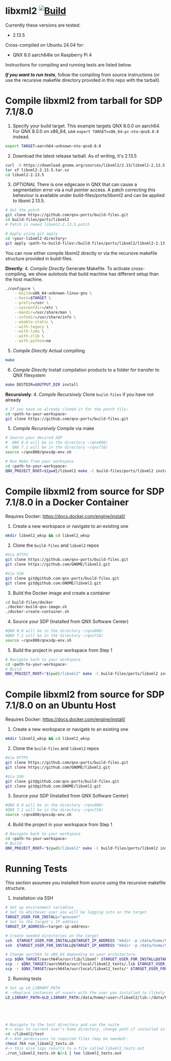 # libxml2 [![Build](https://github.com/qnx-ports/build-files/actions/workflows/libxml2.yml/badge.svg)](https://github.com/qnx-ports/build-files/actions/workflows/libxml2.yml)

Currently these versions are tested:
+ 2.13.5

Cross-compiled on Ubuntu 24.04 for:
- QNX 8.0 aarch64le on Raspberry Pi 4

Instructions for compiling and running tests are listed below.

*__If you want to run tests__*, follow the compiling from source instructions (or use the recursive makefile directory provided in this repo with the tarball).

# Compile libxml2 from tarball for SDP 7.1/8.0
1. Specify your build target. This example targets QNX 8.0.0 on aarch64. For QNX 8.0.0 on x86_64, use `export TARGET=x86_64-pc-nto-qnx8.0.0` instead.
```bash
export TARGET=aarch64-unknown-nto-qnx8.0.0
```

2. Download the latest release tarball. As of writing, it's 2.13.5
```bash
curl -O https://download.gnome.org/sources/libxml2/2.13/libxml2-2.13.5.tar.xz
tar xf libxml2-2.13.5.tar.xz
cd libxml2-2.13.5
```

3. *OPTIONAL* There is one edgecase in QNX that can cause a segmentation error via a null pointer access. A patch correcting this behaviour is available under build-files/ports/libxml2 and can be applied to libxml 2.13.5.
```bash
# Get the patch
git clone https://github.com/qnx-ports/build-files.git
cd build-files/ports/libxml2 
# Patch is named libxml2-2.13.5.patch

# Apply using git apply
cd <your-libxml2-directory>
git apply <path-to-build-files>/build-files/ports/libxml2/libxml2-2.13.5.patch
```

You can now either compile libxml2 directly or via the recursive makefile structure provided in build-files.

__Directly__:
4. *Compile Directly* Generate Makefile. To activate cross-compiling, we show autotools that build machine has different setup than the host machine.
```bash
./configure \
    --build=x86_64-unknown-linux-gnu \
    --host=$TARGET \
    --prefix=/usr \
    --sysconfdir=/etc \
    --mandir=/usr/share/man \
    --infodir=/usr/share/info \
    --enable-static \
    --with-legacy \
    --with-lzma \
    --with-zlib \
    --with-python=no
```

5. *Compile Directly* Actual compiliing
```bash
make
```

6. *Compile Directly* Install compilation products to a folder for transfer to QNX filesystem
```bash
make DESTDIR=$OUTPUT_DIR install
```

__Recursively__:
4. *Compile Recursively* Clone `build-files` if you have not already
```bash
# If you have no already cloned it for the patch file:
cd <path-to-your-workspace>
git clone https://github.com/qnx-ports/build-files.git
```

5. *Compile Recursively* Compile via make
```bash
# Source your desired SDP
#  QNX 8.0 will be in the directory ~/qnx800/
#  QNX 7.1 will be in the directory ~/qnx710/
source ~/qnx800/qnxsdp-env.sh

# Run Make from your workspace
cd <path-to-your-workspace>
QNX_PROJECT_ROOT=${pwd}/libxml2 make -C build-files/ports/libxml2 install
```

# Compile libxml2 from source for SDP 7.1/8.0 in a Docker Container
Requires Docker: https://docs.docker.com/engine/install/

1. Create a new workspace or navigate to an existing one
```bash
mkdir libxml2_wksp && cd libxml2_wksp
```

2. Clone the `build-files` and `libxml2` repos
```bash
#Via HTTPS
git clone https://github.com/qnx-ports/build-files.git
git clone https://github.com/GNOME/libxml2.git

#Via SSH
git clone git@github.com:qnx-ports/build-files.git 
git clone git@github.com:GNOME/libxml2.git
```

3. Build the Docker image and create a container
```bash
cd build-files/docker
./docker-build-qnx-image.sh
./docker-create-container.sh
```

4. Source your SDP (Installed from QNX Software Center)
```bash
#QNX 8.0 will be in the directory ~/qnx800/
#QNX 7.1 will be in the directory ~/qnx710/
source ~/qnx800/qnxsdp-env.sh
```

5. Build the project in your workspace from Step 1
```bash
# Navigate back to your workspace
cd <path-to-your-workspace>
# Build
QNX_PROJECT_ROOT="$(pwd)/libxml2" make -C build-files/ports/libxml2 install -j4
```


# Compile libxml2 from source for SDP 7.1/8.0 on an Ubuntu Host
Requires Docker: https://docs.docker.com/engine/install/

1. Create a new workspace or navigate to an existing one
```bash
mkdir libxml2_wksp && cd libxml2_wksp
```

2. Clone the `build-files` and `libxml2` repos
```bash
#Via HTTPS
git clone https://github.com/qnx-ports/build-files.git
git clone https://github.com/GNOME/libxml2.git

#Via SSH
git clone git@github.com:qnx-ports/build-files.git 
git clone git@github.com:GNOME/libxml2.git
```

3. Source your SDP (Installed from QNX Software Center)
```bash
#QNX 8.0 will be in the directory ~/qnx800/
#QNX 7.1 will be in the directory ~/qnx710/
source ~/qnx800/qnxsdp-env.sh
```

4. Build the project in your workspace from Step 1
```bash
# Navigate back to your workspace
cd <path-to-your-workspace>
# Build
QNX_PROJECT_ROOT="$(pwd)/libxml2" make -C build-files/ports/libxml2 install -j4
```

# Running Tests
This section assumes you installed from source using the recursive makefile structure.
1. Installation via SSH
```bash
# Set up environment variables
# Set to whichever user you will be logging into on the target
TARGET_USER_FOR_INSTALL="qnxuser"
# Set to the target's IP address
TARGET_IP_ADDRESS=<target-ip-address>

# Create needed directories on the target
ssh  $TARGET_USER_FOR_INSTALL@$TARGET_IP_ADDRESS "mkdir -p /data/home/$TARGET_USER_FOR_INSTALL/libxml2/lib"
ssh  $TARGET_USER_FOR_INSTALL@$TARGET_IP_ADDRESS "mkdir -p /data/home/$TARGET_USER_FOR_INSTALL/libxml2/test/.lib"

# Change aarch64 to x86_64 depending on your architecture.
scp $QNX_TARGET/aarch64le/usr/lib/libxml* $TARGET_USER_FOR_INSTALL@$TARGET_IP_ADDRESS:/data/home/$TARGET_USER_FOR_INSTALL/libxml2/lib
scp -r $QNX_TARGET/aarch64le/usr/local/libxml2_tests/.lib $TARGET_USER_FOR_INSTALL@$TARGET_IP_ADDRESS:/data/home/$TARGET_USER_FOR_INSTALL/libxml2/test
scp -r $QNX_TARGET/aarch64le/usr/local/libxml2_tests/* $TARGET_USER_FOR_INSTALL@$TARGET_IP_ADDRESS:/data/home/$TARGET_USER_FOR_INSTALL/libxml2/test
```

2. Running tests
```bash
# Set up LD_LIBRARY_PATH
# ->Replace instances of <user> with the user you installed to (likely qnxuser)
LD_LIBRARY_PATH=$LD_LIBRARY_PATH:/data/home/<user>/libxml2/lib::/data/home/<user>/libxml2/test/.lib





# Navigate to the test directory and run the suite 
#-> Goes to current user's home directory, change path if installed in another user's home
cd ~/libxml2/test
#-> Add permissions to required files (may be needed):
chmod 764 run_libxml2_tests.sh 
#-> this also logs results to a file called libxml2_tests.out
./run_libxml2_tests.sh &2>1 | tee libxml2_tests.out
```
